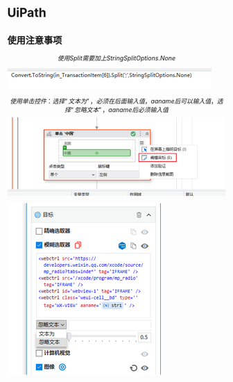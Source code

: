 # UiPath

## 使用注意事项

$$
使用Split需要加上StringSplitOptions.None
$$

![](images/1.png)


$$
使用单击控件：选择“文本为”，必须在后面输入值，aaname后可以输入值，选择“忽略文本”，aaname后必须输入值
$$
![](images/2.png)



![](images/3.png)













